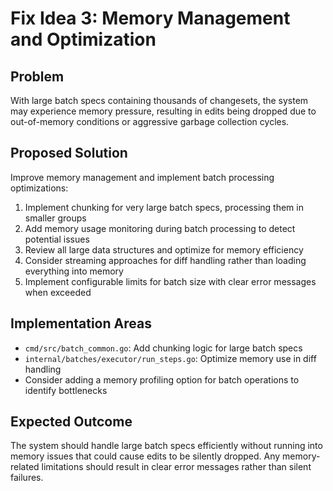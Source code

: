 # Fix Idea 3: Memory Management and Optimization

## Problem
With large batch specs containing thousands of changesets, the system may experience memory pressure, resulting in edits being dropped due to out-of-memory conditions or aggressive garbage collection cycles.

## Proposed Solution
Improve memory management and implement batch processing optimizations:

1. Implement chunking for very large batch specs, processing them in smaller groups
2. Add memory usage monitoring during batch processing to detect potential issues
3. Review all large data structures and optimize for memory efficiency
4. Consider streaming approaches for diff handling rather than loading everything into memory
5. Implement configurable limits for batch size with clear error messages when exceeded

## Implementation Areas
- `cmd/src/batch_common.go`: Add chunking logic for large batch specs
- `internal/batches/executor/run_steps.go`: Optimize memory use in diff handling
- Consider adding a memory profiling option for batch operations to identify bottlenecks

## Expected Outcome
The system should handle large batch specs efficiently without running into memory issues that could cause edits to be silently dropped. Any memory-related limitations should result in clear error messages rather than silent failures.